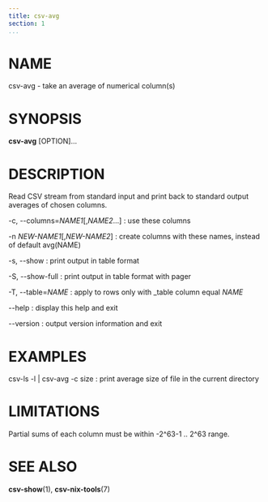 ```yaml
---
title: csv-avg
section: 1
...
```


# NAME #

csv-avg - take an average of numerical column(s)

# SYNOPSIS #

**csv-avg** [OPTION]...

# DESCRIPTION #

Read CSV stream from standard input and print back to standard output averages
of chosen columns.

-c, --columns=*NAME1*[,*NAME2*...]
:   use these columns

-n *NEW-NAME1*[,*NEW-NAME2*]
:   create columns with these names, instead of default avg(NAME)

-s, --show
:   print output in table format

-S, --show-full
:   print output in table format with pager

-T, --table=*NAME*
:   apply to rows only with _table column equal *NAME*

--help
:   display this help and exit

--version
:   output version information and exit

# EXAMPLES #

csv-ls -l | csv-avg -c size
:   print average size of file in the current directory

# LIMITATIONS #

Partial sums of each column must be within -2^63-1 .. 2^63 range.

# SEE ALSO #

**csv-show**(1), **csv-nix-tools**(7)
